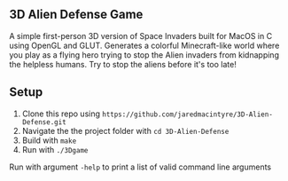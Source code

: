 ## 3D Alien Defense Game
A simple first-person 3D version of Space Invaders built for MacOS in C using OpenGL and GLUT. Generates a colorful  Minecraft-like world where you play as a flying hero trying to stop the Alien invaders from kidnapping the helpless humans. Try to stop the aliens before it's too late!

## Setup

1. Clone this repo using `https://github.com/jaredmacintyre/3D-Alien-Defense.git`
2. Navigate the the project folder with `cd 3D-Alien-Defense`
3. Build with `make`
4. Run with `./3Dgame`

Run with argument `-help` to print a list of valid command line arguments
